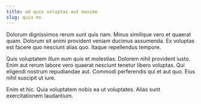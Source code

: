 ```yaml
---
title: ad quis voluptas aut maxime
slug: quia ex
---
```


Dolorum dignissimos rerum sunt quis nam. Minus similique vero et quaerat quam. Dolorum sit animi provident veniam ducimus assumenda. Ex voluptas est facere quo nesciunt alias quo. Itaque repellendus tempore.

Quis voluptatem illum eum quis et molestias. Dolorem nihil provident iusto. Enim aut rerum labore vero quaerat nesciunt tenetur libero voluptas. Qui eligendi nostrum repudiandae aut. Commodi perferendis qui et aut quo. Eius nihil suscipit ut iure.

Enim et hic. Quia voluptatem nobis ea ut voluptates. Alias sunt exercitationem laudantium.
